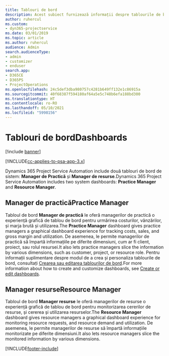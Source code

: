 ```yaml
---
title: Tablouri de bord
description: Acest subiect furnizează informații despre tablourile de bord de raportare care sunt incluse în Dynamics 365 Project Service Automation.
author: ruhercul
ms.custom:
- dyn365-projectservice
ms.date: 03/01/2019
ms.topic: article
ms.author: ruhercul
audience: Admin
search.audienceType:
- admin
- customizer
- enduser
search.app:
- D365CE
- D365PS
- ProjectOperations
ms.openlocfilehash: 24c5def3dba980757c4281b649ff132e1c86915a
ms.sourcegitcommit: 40f68387f594180af64a5e5c748b6efa188bd300
ms.translationtype: HT
ms.contentlocale: ro-RO
ms.lasthandoff: 05/10/2021
ms.locfileid: "5998156"
---
```

# <a name="dashboards"></a><span data-ttu-id="2977d-103">Tablouri de bord</span><span class="sxs-lookup"><span data-stu-id="2977d-103">Dashboards</span></span>

[!include [banner](../includes/psa-now-project-operations.md)]

[!INCLUDE[cc-applies-to-psa-app-3.x](../includes/cc-applies-to-psa-app-3x.md)]

<span data-ttu-id="2977d-104">Dynamics 365 Project Service Automation include două tablouri de bord de sistem: **Manager de Practică** și **Manager de resurse**.</span><span class="sxs-lookup"><span data-stu-id="2977d-104">Dynamics 365 Project Service Automation includes two system dashboards: **Practice Manager** and **Resource Manager**.</span></span>

## <a name="practice-manager"></a><span data-ttu-id="2977d-105">Manager de practică</span><span class="sxs-lookup"><span data-stu-id="2977d-105">Practice Manager</span></span> 

<span data-ttu-id="2977d-106">Tabloul de bord **Manager de practică** le oferă managerilor de practică o experiență grafică de tablou de bord pentru urmărirea costurilor, vânzărilor, și marja brută și utilizarea.</span><span class="sxs-lookup"><span data-stu-id="2977d-106">The **Practice Manager** dashboard gives practice managers a graphical dashboard experience for tracking costs, sales, and gross margin and utilization.</span></span> <span data-ttu-id="2977d-107">De asemenea, le permite managerilor de practică să împartă informațiile pe diferite dimensiuni, cum ar fi client, proiect, sau rolul resursei.</span><span class="sxs-lookup"><span data-stu-id="2977d-107">It also lets practice managers slice the information by various dimensions, such as customer, project, or resource role.</span></span> <span data-ttu-id="2977d-108">Pentru informații suplimentare despre modul de a crea și personaliza tablourile de bord, consultați [Crearea sau editarea tablourilor de bord](/dynamics365/customerengagement/on-premises/customize/create-edit-dashboards).</span><span class="sxs-lookup"><span data-stu-id="2977d-108">For more information about how to create and customize dashboards, see [Create or edit dashboards](/dynamics365/customerengagement/on-premises/customize/create-edit-dashboards).</span></span>

## <a name="resource-manager"></a><span data-ttu-id="2977d-109">Manager resurse</span><span class="sxs-lookup"><span data-stu-id="2977d-109">Resource Manager</span></span> 

<span data-ttu-id="2977d-110">Tabloul de bord **Manager resurse** le oferă managerilor de resurse o experiență grafică de tablou de bord pentru monitorizarea cererilor de resurse, și cererea și utilizarea resurselor.</span><span class="sxs-lookup"><span data-stu-id="2977d-110">The **Resource Manager** dashboard gives resource managers a graphical dashboard experience for monitoring resource requests, and resource demand and utilization.</span></span> <span data-ttu-id="2977d-111">De asemenea, le permite managerilor de resurse să împartă informațiile monitorizate pe diferite dimensiuni.</span><span class="sxs-lookup"><span data-stu-id="2977d-111">It also lets resource managers slice the monitored information by various dimensions.</span></span>


[!INCLUDE[footer-include](../includes/footer-banner.md)]